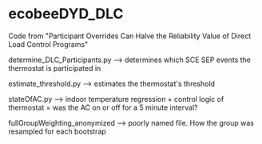 # ecobeeDYD_DLC
Code from "Participant Overrides Can Halve the Reliability Value of Direct Load Control Programs"

determine_DLC_Participants.py --> determines which SCE SEP events the thermostat is participated in

estimate_threshold.py --> estimates the thermostat's threshold

stateOfAC.py --> indoor temperature regression + control logic of thermostat = was the AC on or off for a 5 minute interval?

fullGroupWeighting_anonymized --> poorly named file. How the group was resampled for each bootstrap
